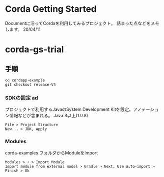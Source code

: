 # Corda Getting Started
Documentに沿ってCordaを利用してみるプロジェクト。
詰まった点などをメモします。 20/04/11

# corda-gs-trial


## 手順

```
cd cordapp-example
git checkout release-V4
```

### SDKの設定 ad
プロジェクトで利用するJavaのSystem Development Kitを設定。アノテーション情報などが含まれる。
Java 8以上(1.0.8)

```
File > Project Structure
New... > JDK, Apply
```

### Modules
corda-examples フォルダからModuleをImport

```
Modules > + > Import Module
Import module from external model > Gradle > Next, Use auto-import > Finish > Ok
```